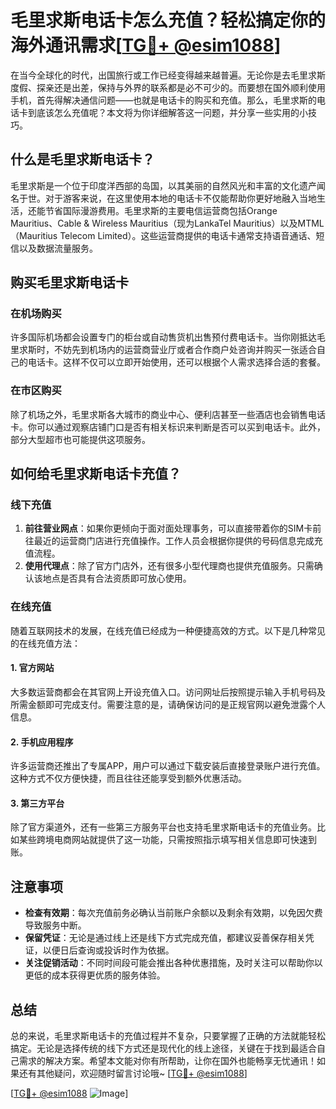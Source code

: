 # 毛里求斯电话卡怎么充值？轻松搞定你的海外通讯需求[[TG💪+ @esim1088](https://t.me/s/esim1088)]

在当今全球化的时代，出国旅行或工作已经变得越来越普遍。无论你是去毛里求斯度假、探亲还是出差，保持与外界的联系都是必不可少的。而要想在国外顺利使用手机，首先得解决通信问题——也就是电话卡的购买和充值。那么，毛里求斯的电话卡到底该怎么充值呢？本文将为你详细解答这一问题，并分享一些实用的小技巧。

## 什么是毛里求斯电话卡？

毛里求斯是一个位于印度洋西部的岛国，以其美丽的自然风光和丰富的文化遗产闻名于世。对于游客来说，在这里使用本地的电话卡不仅能帮助你更好地融入当地生活，还能节省国际漫游费用。毛里求斯的主要电信运营商包括Orange Mauritius、Cable & Wireless Mauritius（现为LankaTel Mauritius）以及MTML（Mauritius Telecom Limited）。这些运营商提供的电话卡通常支持语音通话、短信以及数据流量服务。

## 购买毛里求斯电话卡

### 在机场购买

许多国际机场都会设置专门的柜台或自动售货机出售预付费电话卡。当你刚抵达毛里求斯时，不妨先到机场内的运营商营业厅或者合作商户处咨询并购买一张适合自己的电话卡。这样不仅可以立即开始使用，还可以根据个人需求选择合适的套餐。

### 在市区购买

除了机场之外，毛里求斯各大城市的商业中心、便利店甚至一些酒店也会销售电话卡。你可以通过观察店铺门口是否有相关标识来判断是否可以买到电话卡。此外，部分大型超市也可能提供这项服务。

## 如何给毛里求斯电话卡充值？

### 线下充值

1. **前往营业网点**：如果你更倾向于面对面处理事务，可以直接带着你的SIM卡前往最近的运营商门店进行充值操作。工作人员会根据你提供的号码信息完成充值流程。
2. **使用代理点**：除了官方门店外，还有很多小型代理商也提供充值服务。只需确认该地点是否具有合法资质即可放心使用。

### 在线充值

随着互联网技术的发展，在线充值已经成为一种便捷高效的方式。以下是几种常见的在线充值方法：

#### 1. 官方网站
大多数运营商都会在其官网上开设充值入口。访问网址后按照提示输入手机号码及所需金额即可完成支付。需要注意的是，请确保访问的是正规官网以避免泄露个人信息。

#### 2. 手机应用程序
许多运营商还推出了专属APP，用户可以通过下载安装后直接登录账户进行充值。这种方式不仅方便快捷，而且往往还能享受到额外优惠活动。

#### 3. 第三方平台
除了官方渠道外，还有一些第三方服务平台也支持毛里求斯电话卡的充值业务。比如某些跨境电商网站就提供了这一功能，只需按照指示填写相关信息即可快速到账。

## 注意事项

- **检查有效期**：每次充值前务必确认当前账户余额以及剩余有效期，以免因欠费导致服务中断。
- **保留凭证**：无论是通过线上还是线下方式完成充值，都建议妥善保存相关凭证，以便日后查询或投诉时作为依据。
- **关注促销活动**：不同时间段可能会推出各种优惠措施，及时关注可以帮助你以更低的成本获得更优质的服务体验。

## 总结

总的来说，毛里求斯电话卡的充值过程并不复杂，只要掌握了正确的方法就能轻松搞定。无论是选择传统的线下方式还是现代化的线上途径，关键在于找到最适合自己需求的解决方案。希望本文能对你有所帮助，让你在国外也能畅享无忧通讯！如果还有其他疑问，欢迎随时留言讨论哦~ [[TG💪+ @esim1088](https://t.me/s/esim1088)]

[[TG💪+ @esim1088](https://t.me/s/esim1088) ![Image](https://i.postimg.cc/4NQfJmqS/Snipaste-2025-05-13-00-14-12.png)]